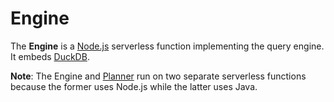 # Engine

The **Engine** is a [Node.js](https://nodejs.org/en/) serverless function implementing the query engine. It embeds [DuckDB](https://duckdb.org/docs/api/nodejs/overview.html).

**Note**: The Engine and [Planner](Planner.md) run on two separate serverless functions because the former uses Node.js while the latter uses Java.

